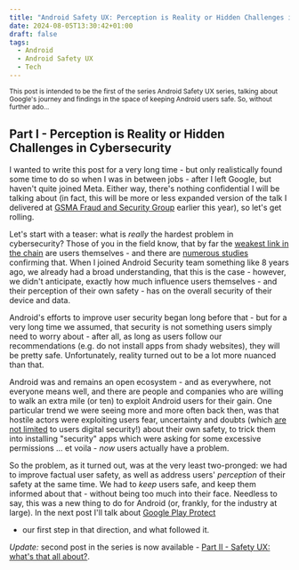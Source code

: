 ```yaml
---
title: "Android Safety UX: Perception is Reality or Hidden Challenges in Cybersecurity"
date: 2024-08-05T13:30:42+01:00
draft: false
tags: 
  - Android
  - Android Safety UX
  - Tech
---
```


<small>This post is intended to be the first of the series Android Safety UX series, talking about Google's journey and findings in the space of keeping Android users safe. So, without further ado...   </small>

## Part I - Perception is Reality or Hidden Challenges in Cybersecurity

I wanted to write this post for a very long time - but only realistically found some time to do so when I was in between jobs - after I left Google, but haven't quite joined Meta. Either way, there's nothing confidential I will be talking about (in fact, this will be more or less expanded version of the talk I delivered at [GSMA Fraud and Security Group](https://www.gsma.com/get-involved/working-groups/fraud-security-group) earlier this year), so let's get rolling.

Let's start with a teaser: what is _really_ the hardest problem in cybersecurity? Those of you in the field know, that by far the [weakest link in the chain](https://www.isaca.org/resources/isaca-journal/issues/2022/volume-1/humans-and-cybersecurity-the-weakest-link-or-the-best-defense) are users themselves - and there are [numerous studies](https://link.springer.com/article/10.1007/s10111-021-00683-y) confirming that. When I joined Android Security team something like 8 years ago, we already had a broad understanding, that this is the case - however, we didn't anticipate, exactly how much influence users themselves - and their perception of their own safety - has on the overall security of their device and data.

Android's efforts to improve user security began long before that - but for a very long time we assumed, that security is not something users simply need to worry about - after all, as long as users follow our recommendations (e.g. do not install apps from shady websites), they will be pretty safe. Unfortunately, reality turned out to be a lot more nuanced than that.

Android was and remains an open ecosystem - and as everywhere, not everyone means well, and there are people and companies who are willing to walk an extra mile (or ten) to exploit Android users for their gain. One particular trend we were seeing more and more often back then, was that hostile actors were exploiting users fear, uncertainty and doubts (which [are not limited](https://userlab.utk.edu/publications/bitaab2020scam) to users digital security!) about their own safety, to trick them into installing "security" apps which were asking for some excessive permissions ... et voila - _now_ users actually have a problem.

So the problem, as it turned out, was at the very least two-pronged: we had to
improve factual user safety, as well as address users' _perception_ of their
safety at the same time. We had to _keep_ users safe, and keep them informed
about that - without being too much into their face. Needless to say, this was a
new thing to do for Android (or, frankly, for the industry at large). In the
next post I'll talk about [Google Play
Protect](https://developers.google.com/android/play-protect/client-protections)
- our first step in that direction, and what followed it.

*Update:* second post in the series is now available - [Part II - Safety UX: what's that all about?](https://blog.kirillov.cc/posts/android-safety-ux-what-about/). 
